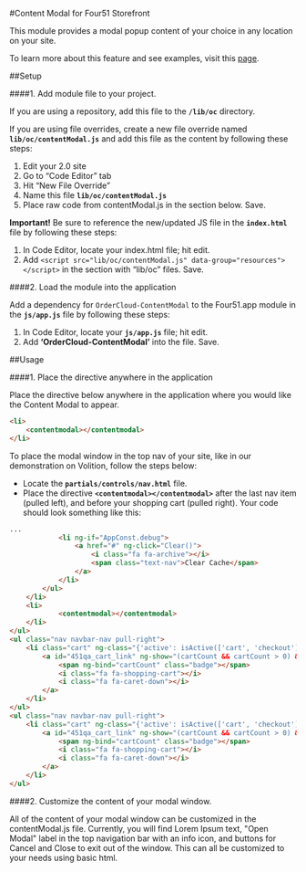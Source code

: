 #Content Modal for Four51 Storefront  

This module provides a modal popup content of your choice in any location on your site. 

To learn more about this feature and see examples, visit this [page](https://volition.four51ordercloud.com/store/product/ContentModal).

##Setup

####1. Add module file to your project.

If you are using a repository, add this file to the **`/lib/oc`** directory.

If you are using file overrides, create a new file override named **`lib/oc/contentModal.js`** and add this file as the content by following these steps:

1. Edit your 2.0 site
2. Go to “Code Editor” tab
3. Hit “New File Override”
4. Name this file **`lib/oc/contentModal.js`**
5. Place raw code from contentModal.js in the section below. Save.

**Important!** Be sure to reference the new/updated JS file in the **`index.html`** file by following these steps:

1. In Code Editor, locate your index.html file; hit edit.
2. Add `<script src="lib/oc/contentModal.js" data-group="resources"></script>` in the section with “lib/oc” files. Save.

####2. Load the module into the application

Add a dependency for `OrderCloud-ContentModal` to the Four51.app module in the **`js/app.js`** file by following these steps:

1. In Code Editor, locate your **`js/app.js`** file; hit edit.
2. Add **‘OrderCloud-ContentModal’** into the file. Save.

##Usage

####1. Place the directive anywhere in the application

Place the directive below anywhere in the application where you would like the Content Modal to appear. 
```html
<li>
	<contentmodal></contentmodal>
</li>
```

To place the modal window in the top nav of your site, like in our demonstration on Volition, follow the steps below:

 - Locate the **`partials/controls/nav.html`** file. 
 - Place the directive  **`<contentmodal></contentmodal>`** after the last nav item (pulled left), and before your shopping cart (pulled right). Your code should look something like this:

 
```html
...
			<li ng-if="AppConst.debug">
				<a href="#" ng-click="Clear()">
					<i class="fa fa-archive"></i>
					<span class="text-nav">Clear Cache</span>
				</a>
			</li>
        </ul>
	</li>
	<li>
            <contentmodal></contentmodal>
	</li>
</ul>
<ul class="nav navbar-nav pull-right">
	<li class="cart" ng-class="{'active': isActive(['cart', 'checkout'])}">
	    <a id="451qa_cart_link" ng-show="(cartCount && cartCount > 0) && user.CurrentOrderID" class="cart" href="cart">
	        <span ng-bind="cartCount" class="badge"></span>
	        <i class="fa fa-shopping-cart"></i>
            <i class="fa fa-caret-down"></i>
	    </a>
	</li>
</ul>
<ul class="nav navbar-nav pull-right">
	<li class="cart" ng-class="{'active': isActive(['cart', 'checkout'])}">
	    <a id="451qa_cart_link" ng-show="(cartCount && cartCount > 0) && user.CurrentOrderID" class="cart" href="cart">
	        <span ng-bind="cartCount" class="badge"></span>
	        <i class="fa fa-shopping-cart"></i>
            <i class="fa fa-caret-down"></i>
	    </a>
	</li>
</ul>
```

####2. Customize the content of your modal window.

All of the content of your modal window can be customized in the contentModal.js file. Currently, you will find Lorem Ipsum text, "Open Modal" label in the top navigation bar with an info icon, and buttons for Cancel and Close to exit out of the window. This can all be customized to your needs using basic html. 
